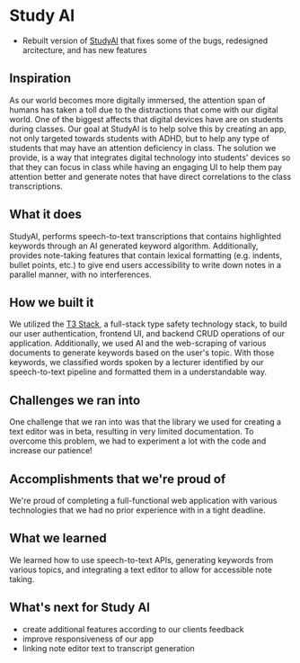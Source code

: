 # Study AI

- Rebuilt version of [StudyAI](https://github.com/marcusgchan/study-ai) that fixes some of the bugs, redesigned arcitecture, and has new features

## Inspiration

As our world becomes more digitally immersed, the attention span of humans has taken a toll due to the distractions that come with our digital world. One of the biggest affects that digital devices have are on students during classes. Our goal at StudyAI is to help solve this by creating an app, not only targeted towards students with ADHD, but to help any type of students that may have an attention deficiency in class. The solution we provide, is a way that integrates digital technology into students' devices so that they can focus in class while having an engaging UI to help them pay attention better and generate notes that have direct correlations to the class transcriptions.

## What it does

StudyAI, performs speech-to-text transcriptions that contains highlighted keywords through an AI generated keyword algorithm. Additionally, provides note-taking features that contain lexical formatting (e.g. indents, bullet points, etc.) to give end users accessibility to write down notes in a parallel manner, with no interferences.

## How we built it

We utilized the [T3 Stack](https://create.t3.gg/), a full-stack type safety technology stack, to build our user authentication, frontend UI, and backend CRUD operations of our application. Additionally, we used AI and the web-scraping of various documents to generate keywords based on the user's topic. With those keywords, we classified words spoken by a lecturer identified by our speech-to-text pipeline and formatted them in a understandable way.

## Challenges we ran into

One challenge that we ran into was that the library we used for creating a text editor was in beta, resulting in very limited documentation. To overcome this problem, we had to experiment a lot with the code and increase our patience!

## Accomplishments that we're proud of

We're proud of completing a full-functional web application with various technologies that we had no prior experience with in a tight deadline.

## What we learned

We learned how to use speech-to-text APIs, generating keywords from various topics, and integrating a text editor to allow for accessible note taking.

## What's next for Study AI

- create additional features according to our clients feedback
- improve responsiveness of our app
- linking note editor text to transcript generation
